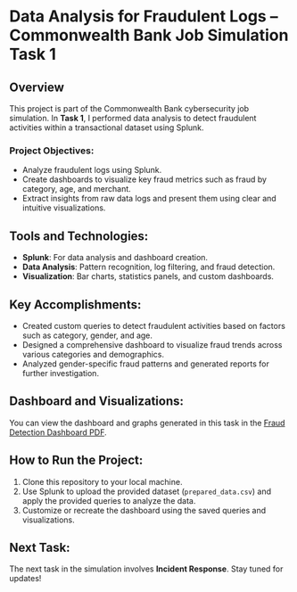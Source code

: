 # Data Analysis for Fraudulent Logs – Commonwealth Bank Job Simulation Task 1

## Overview
This project is part of the Commonwealth Bank cybersecurity job simulation. In **Task 1**, I performed data analysis to detect fraudulent activities within a transactional dataset using Splunk.

### Project Objectives:
- Analyze fraudulent logs using Splunk.
- Create dashboards to visualize key fraud metrics such as fraud by category, age, and merchant.
- Extract insights from raw data logs and present them using clear and intuitive visualizations.

## Tools and Technologies:
- **Splunk**: For data analysis and dashboard creation.
- **Data Analysis**: Pattern recognition, log filtering, and fraud detection.
- **Visualization**: Bar charts, statistics panels, and custom dashboards.

## Key Accomplishments:
- Created custom queries to detect fraudulent activities based on factors such as category, gender, and age.
- Designed a comprehensive dashboard to visualize fraud trends across various categories and demographics.
- Analyzed gender-specific fraud patterns and generated reports for further investigation.

## Dashboard and Visualizations:
You can view the dashboard and graphs generated in this task in the [Fraud Detection Dashboard PDF](path_to_pdf_file).

## How to Run the Project:
1. Clone this repository to your local machine.
2. Use Splunk to upload the provided dataset (`prepared_data.csv`) and apply the provided queries to analyze the data.
3. Customize or recreate the dashboard using the saved queries and visualizations.

## Next Task:
The next task in the simulation involves **Incident Response**. Stay tuned for updates!

